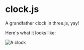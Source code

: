 clock.js
========

A grandfather clock in three.js, yay!

Here's what it looks like:

![A clock](https://raw.github.com/ulyssecarion/clock.js/master/clock.png "Tick-tock")
